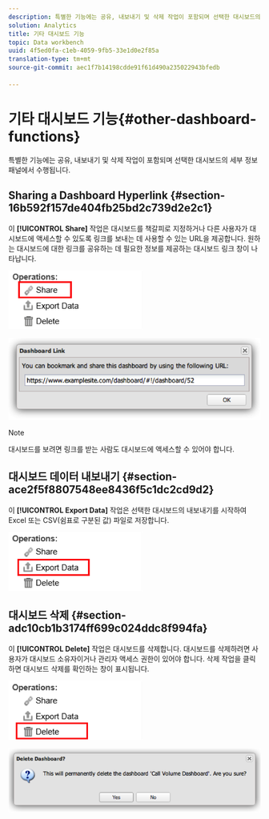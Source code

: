 ```yaml
---
description: 특별한 기능에는 공유, 내보내기 및 삭제 작업이 포함되며 선택한 대시보드의 세부 정보 패널에서 수행됩니다.
solution: Analytics
title: 기타 대시보드 기능
topic: Data workbench
uuid: 4f5ed0fa-c1eb-4059-9fb5-33e1d0e2f85a
translation-type: tm+mt
source-git-commit: aec1f7b14198cdde91f61d490a235022943bfedb

---
```



# 기타 대시보드 기능{#other-dashboard-functions}

특별한 기능에는 공유, 내보내기 및 삭제 작업이 포함되며 선택한 대시보드의 세부 정보 패널에서 수행됩니다.

## Sharing a Dashboard Hyperlink {#section-16b592f157de404fb25bd2c739d2e2c1}

이 **[!UICONTROL Share]** 작업은 대시보드를 책갈피로 지정하거나 다른 사용자가 대시보드에 액세스할 수 있도록 링크를 보내는 데 사용할 수 있는 URL을 제공합니다. 원하는 대시보드에 대한 링크를 공유하는 데 필요한 정보를 제공하는 대시보드 링크 창이 나타납니다.

![](assets/share.png)

![](assets/dashboard_link.png)

>[!NOTE]
>
>대시보드를 보려면 링크를 받는 사람도 대시보드에 액세스할 수 있어야 합니다.

## 대시보드 데이터 내보내기 {#section-ace2f5f8807548ee8436f5c1dc2cd9d2}

이 **[!UICONTROL Export Data]** 작업은 선택한 대시보드의 내보내기를 시작하여 Excel 또는 CSV(쉼표로 구분된 값) 파일로 저장합니다.

![](assets/export_data.png)

## 대시보드 삭제 {#section-adc10cb1b3174ff699c024ddc8f994fa}

이 **[!UICONTROL Delete]** 작업은 대시보드를 삭제합니다. 대시보드를 삭제하려면 사용자가 대시보드 소유자이거나 관리자 액세스 권한이 있어야 합니다. 삭제 작업을 클릭하면 대시보드 삭제를 확인하는 창이 표시됩니다.

![](assets/delete.png)

![](assets/delete2.png)

